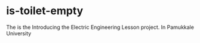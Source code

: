 # is-toilet-empty
The is the Introducing the Electric Engineering Lesson project. In Pamukkale University
